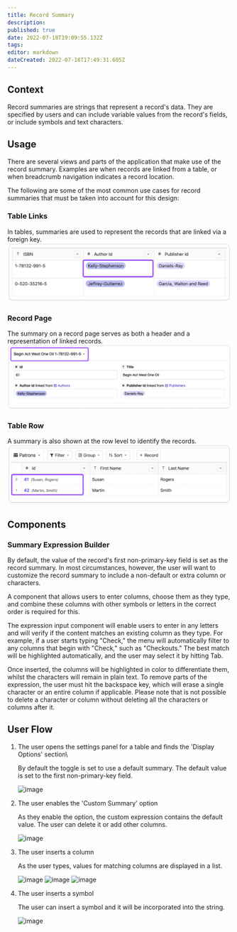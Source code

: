 ```yaml
---
title: Record Summary
description: 
published: true
date: 2022-07-18T19:09:55.132Z
tags: 
editor: markdown
dateCreated: 2022-07-18T17:49:31.605Z
---
```


## Context 
Record summaries are strings that represent a record's data. They are specified by users and can include variable values from the record's fields, or include symbols and text characters.

## Usage
There are several views and parts of the application that make use of the record summary. Examples are when records are linked from a table, or when breadcrumb navigation indicates a record location.

The following are some of the most common use cases for record summaries that must be taken into account for this design:

### Table Links
In tables, summaries are used to represent the records that are linked via a foreign key.
![image](/assets/design/specs/record-page/design/specs/record-summary/179570423-e41b54e2-ebd7-4e73-acb2-8337ec6bb2db.png)

### Record Page
The summary on a record page serves as both a header and a representation of linked records.
![image](/assets/design/specs/record-page/design/specs/record-summary/179571077-3ab610ff-d0ca-4d70-b840-e760dd567edb.png)

### Table Row
A summary is also shown at the row level to identify the records.
![image](/assets/design/specs/record-page/design/specs/record-summary/179571476-4fa60138-3acf-4b69-9c32-cc1468cdf965.png)

## Components

### Summary Expression Builder
By default, the value of the record's first non-primary-key field is set as the record summary. In most circumstances, however, the user will want to customize the record summary to include a non-default or extra column or characters.

A component that allows users to enter columns, choose them as they type, and combine these columns with other symbols or letters in the correct order is required for this.

The expression input component will enable users to enter in any letters and will verify if the content matches an existing column as they type. For example, if a user starts typing "Check," the menu will automatically filter to any columns that begin with "Check," such as "Checkouts." The best match will be highlighted automatically, and the user may select it by hitting Tab.

Once inserted, the columns will be highlighted in color to differentiate them, whilst the characters will remain in plain text. To remove parts of the expression, the user must hit the backspace key, which will erase a single character or an entire column if applicable. Please note that is not possible to delete a character or column without deleting all the characters or columns after it.

## User Flow

1. The user opens the settings panel for a table and finds the 'Display Options' section\

	By default the toggle is set to use a default summary. The default value is set to the first non-primary-key field.

	<img width="321" alt="image" src="https://user-images.githubusercontent.com/845767/175492420-77a0f46a-1026-4088-ba00-9061bb7b414e.png">

2. The user enables the 'Custom Summary' option

	As they enable the option, the custom expression contains the default value. The user can delete it or add other columns.

	<img width="320" alt="image" src="https://user-images.githubusercontent.com/845767/175492662-0a675593-d028-44da-8b64-d7a002e28174.png">

3. The user inserts a column
    
    As the user types, values for matching columns are displayed in a list. 

    <img width="318" alt="image" src="https://user-images.githubusercontent.com/845767/175507760-af004d5f-99a0-42a8-98cd-701dba3883f5.png">
    <img width="323" alt="image" src="https://user-images.githubusercontent.com/845767/175508253-4bdb3f1a-f7ce-4c95-ae26-b87f41dcdbbd.png">
    <img width="318" alt="image" src="https://user-images.githubusercontent.com/845767/175507760-af004d5f-99a0-42a8-98cd-701dba3883f5.png">

4. The user inserts a symbol
    
    The user can insert a symbol and it will be incorporated into the string. 

    <img width="323" alt="image" src="https://user-images.githubusercontent.com/845767/175508152-631812c6-c0fe-4777-a8ff-47f6b76fa531.png">
